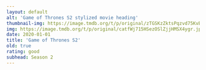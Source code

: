```yaml
---
layout: default
alt: 'Game of Thrones S2 stylized movie heading'
thumbnail-img: https://image.tmdb.org/t/p/original/zTGSKzZktsPqzvd75KvByK5G54A.png
img: https://image.tmdb.org/t/p/original/catfWj715HSezOSlZjjHMSX4ygr.jpg
date: 2020-01-01
title: 'Game of Thrones S2'
old: true
rating: good
subhead: Season 2
---
```

